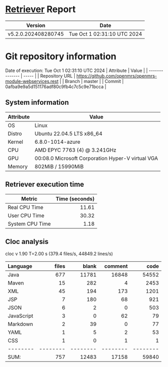 # [Retriever](https://github.com/PalladioSimulator/Palladio-ReverseEngineering-Retriever) Report
| Version | Date |
| ------- | ---- |
| v5.2.0.202408280745 | Tue Oct  1 02:31:10 UTC 2024 |

# Git repository information
Date of execution: Tue Oct  1 02:31:10 UTC 2024
|    Attribute   | Value |
| -------------- | ----- |
| Repository URL | https://github.com/openmrs/openmrs-module-webservices.rest |
| Branch         | master |
| Commit         | 0afba9e9a5d151176adf80c9fb4c7c5c9e71bcca |


## System information
| Attribute | Value |
| --------- | ----- |
| OS | Linux  |
| Distro | Ubuntu 22.04.5 LTS x86_64  |
| Kernel | 6.8.0-1014-azure  |
| CPU | AMD EPYC 7763 (4) @ 3.241GHz  |
| GPU | 00:08.0 Microsoft Corporation Hyper-V virtual VGA  |
| Memory | 802MiB / 15990MiB  |

## Retriever execution time
| Metric | Time (seconds) |
| --- | ---: |
| Real CPU Time | 11.61 |
| User CPU Time | 30.32 |
| System CPU Time | 1.18 |
<!--
Explainations:
- __Real CPU Time__: actual time the command has run (can be less than total time spent in user and system mode for multi-threaded processes)
- __User CPU Time__: time the command has spent running in user mode
- __System CPU Time__: time the command has spent running in system or kernel mode
-->

## Cloc analysis
cloc v 1.90  T=2.00 s (379.4 files/s, 44849.2 lines/s)

Language|files|blank|comment|code
:-------|-------:|-------:|-------:|-------:
Java|677|11781|16848|54552
Maven|15|282|4|2453
XML|45|194|173|1201
JSP|7|180|68|921
JSON|6|2|0|503
JavaScript|3|0|62|79
Markdown|2|39|0|77
YAML|1|5|2|53
CSS|1|0|1|1
--------|--------|--------|--------|--------
SUM:|757|12483|17158|59840
